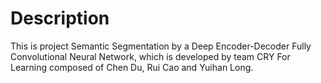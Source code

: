 # Description

This is project Semantic Segmentation by a Deep Encoder-Decoder Fully Convolutional Neural Network, which is developed by team CRY For Learning composed of Chen Du, Rui Cao and Yuihan Long.

